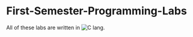 # First-Semester-Programming-Labs
All of these labs are written in ![C](https://img.shields.io/badge/c-%2300599C.svg?style=for-the-badge&logo=c&logoColor=white) lang.
